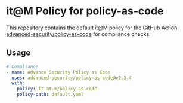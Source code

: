 # it@M Policy for policy-as-code

This repository contains the default it@M policy for the GitHub Action [advanced-security/policy-as-code](https://github.com/advanced-security/policy-as-code) for compliance checks.

## Usage

```yaml
# Compliance
- name: Advance Security Policy as Code
  uses: advanced-security/policy-as-code@v2.3.4
  with:
    policy: it-at-m/policy-as-code
    policy-path: default.yaml
```
